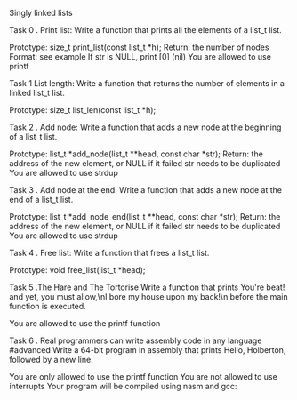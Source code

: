 Singly linked lists

Task 0
. Print list:
Write a function that prints all the elements of a list_t list.

Prototype: size_t print_list(const list_t *h);
Return: the number of nodes
Format: see example
If str is NULL, print [0] (nil)
You are allowed to use printf

Task 1
 List length:
Write a function that returns the number of elements in a linked list_t list.

Prototype: size_t list_len(const list_t *h);

Task 2
. Add node:
Write a function that adds a new node at the beginning of a list_t list.

Prototype: list_t *add_node(list_t **head, const char *str);
Return: the address of the new element, or NULL if it failed
str needs to be duplicated
You are allowed to use strdup

Task 3
. Add node at the end:
Write a function that adds a new node at the end of a list_t list.

Prototype: list_t *add_node_end(list_t **head, const char *str);
Return: the address of the new element, or NULL if it failed
str needs to be duplicated
You are allowed to use strdup

Task 4
. Free list:
Write a function that frees a list_t list.

Prototype: void free_list(list_t *head);

Task 5
.The Hare and The Tortorise
Write a function that prints You're beat! and yet, you must allow,\nI bore my house upon my back!\n before the main function is executed.

You are allowed to use the printf function

Task 6
. Real programmers can write assembly code in any language
#advanced
Write a 64-bit program in assembly that prints Hello, Holberton, followed by a new line.

You are only allowed to use the printf function
You are not allowed to use interrupts
Your program will be compiled using nasm and gcc:
